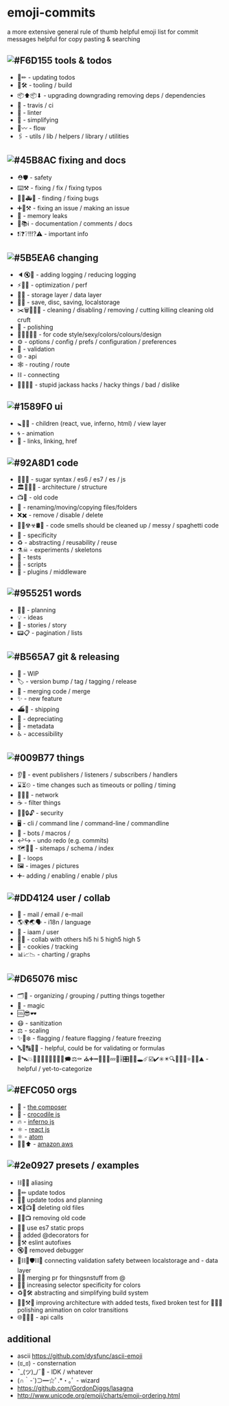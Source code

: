 # emoji-commits
a more extensive general rule of thumb helpful emoji list for commit messages helpful for copy pasting & searching

## ![#F6D155](https://placehold.it/15/#F6D155/000000?text=+) tools & todos
- 📝✏ ️- updating todos
- 🔧🛠 - tooling / build
- 📦⬆📦⬇ - upgrading downgrading removing deps / dependencies
- 💚 - travis / ci
- 👕 - linter
- 👾 - simplifying
- 🌊〰️️ - flow
- 🖇 - utils / lib / helpers / library / utilities

## ![#45B8AC](https://placehold.it/15/45B8AC/000000?text=+) fixing and docs
- ⛑🛡 - safety
- ⌨️⚒ - fixing / fix / fixing typos
- 🔎🐛🚑🐛 - finding / fixing bugs
- ➕🏁⚒ - fixing an issue / making an issue
- 🚱 - memory leaks
- 📖📚ℹ️️ - documentation / comments / docs
- ❗❕❓❔‼️⁉️⚠ - important info

## ![#5B5EA6](https://placehold.it/15/5B5EA6/000000?text=+) changing
- 🔈🔇🙊 - adding logging / reducing logging
- ⚡🐎🐌 - optimization / perf
- 🐘🐬 - storage layer / data layer
- 💾💽 - save, disc, saving, localstorage
- ✂️🗑🚮🚯💈 - cleaning / disabling / removing / cutting killing cleaning old cruft
- 💅 - polishing
- 💄🎩🎨🎀👑 - for code style/sexy/colors/colours/design
- ⚙ - options / config / prefs / configuration / preferences
- 🛂 - validation
- 🌐 - api
- 🕸 - routing / route
- ⛓ - connecting
- 🐴🤢👺🤦 - stupid jackass hacks / hacky things / bad / dislike

## ![#1589F0](https://placehold.it/15/1589F0/000000?text=+) ui
- 🚼👶👀 - children (react, vue, inferno, html) / view layer
- 🌀 - animation
- 🔗 - links, linking, href

## ![#92A8D1](https://placehold.it/15/92A8D1/000000?text=+) code
- 🍬🍭🍁 - sugar syntax / es6 / es7 / es / js
- 🏛️🏰📐📏 - architecture / structure
- 📺📼 - old code
- 📒 - renaming/moving/copying files/folders
- ❌✖️ - remove / disable / delete
- 👃🐽☢☣🛢🍝 - code smells should be cleaned up / messy / spaghetti code
- 🎯 - specificity
- ♻️ - abstracting / reusability / reuse
- ⚗☠ - experiments / skeletons
- 🚨 - tests
- 📜 - scripts
- 🔌 - plugins / middleware

## ![#955251](https://placehold.it/15/955251/000000?text=+) words
- 📆📅 - planning
- 💡 - ideas
- 📓 - stories / story
- 📟📋 - pagination / lists

## ![#B565A7](https://placehold.it/15/B565A7/000000?text=+) git & releasing
- 🚧 - WIP
- 🏷 - version bump / tag / tagging / release
- 🔖 - merging code / merge
- ✨ - new feature
- ⛴🚢 - shipping
- 💩 - depreciating
- 📇 - metadata
- ♿️ - accessibility

## ![#009B77](https://placehold.it/15/009B77/000000?text=+) things
- 👂📢 - event publishers / listeners / subscribers / handlers
- ⌛⏳⏲ - time changes such as timeouts or polling / timing
- 🚈🚆🚂 - network
- ☕ - filter things
- 🔏🔐🔒🔓 - security
- 🖥 - cli / command line / command-line / commandline
- 🤖 - bots / macros /
- ↩️↪️ - undo redo (e.g. commits)
- 🗺📌📍 - sitemaps / schema / index
- 🔁 - loops
- 🖼️ - images / pictures
- ➕- adding / enabling / enable / plus

## ![#DD4124](https://placehold.it/15/DD4124/000000?text=+) user / collab
- 📧 - mail / email / e-mail
- 🌎🌍🌏🗣 - i18n / language
- 👤 - iaam / user
- 💪🙏 - collab with others hi5 hi 5 high5 high 5
- 🍪 - cookies / tracking
- 📊📈📉 - charting / graphs

## ![#D65076](https://placehold.it/15/D65076/000000?text=+) misc
- 🗂🛒 - organizing / grouping / putting things together
- 🔮 - magic
- 🆒😎🕶️
- 😷 - sanitization
- ⚖️ - scaling
- ✨🚩❄️ - flagging / feature flagging / feature freezing
- 🔤🔡🔠🔣🔢 - helpful, could be for validating or formulas
- 🚀🛰💥️🍾🎊🎉💊🔨️📎💬💭🗯⚖⚰ ⛪➕➖🚽🍾😡💤🥛🎚🎛🏒🥅🕳☄☑️✔️✳️✴️️🔍🔎🎵🎶⭐💠🔋⛰ - helpful / yet-to-categorize

## ![#EFC050](https://placehold.it/15/EFC050/000000?text=+) orgs
- 🎼 - [the composer](http://design-systems.github.io/basics/)
- 🐊 - [crocodile js](https://github.com/crocodilejs)
- 🔥 - [inferno js](https://github.com/infernojs/inferno)
- ⚛ - [react js](https://facebook.github.io/react/)
- ⚛ - [atom](https://atom.io/)
- 🐆📒⬆ - [amazon aws](https://aws.amazon.com)

## ![#2e0927](https://placehold.it/15/2e0927/000000?text=+) presets / examples
- ⛓🔧🏹 aliasing
- 📝✏ ️update todos
- 📝📅 update todos and planning
- ❌📼📺📒 deleting old files
- 🚮📼📺 removing old code
- 🍭🍁 use es7 static props
- 🍬 added @decorators for
- 👕⚒ eslint autofixes
- 🔇🙊 removed debugger
- 💾⛓🛂🛡⛓🐬 connecting validation safety between localstorage and - data layer
- 🔖🙏 merging pr for thingsnstuff from @
- 🎨🎯 increasing selector specificity for colors
- ♻️👾🛠 abstracting and simplifying build system
- 🏰➕⚒🚨 improving architecture with added tests, fixed broken test for
💅🎨🌀 polishing animation on color transitions
- 🌐🚂📡📞 - api calls

## additional
- ascii https://github.com/dysfunc/ascii-emoji
- (ಠ_ಠ) - consternation
- ¯\_(ツ)_/¯🤷 - IDK / whatever
- (∩｀-´)⊃━☆ﾟ.*・｡ﾟ - wizard
- https://github.com/GordonDiggs/lasagna
- http://www.unicode.org/emoji/charts/emoji-ordering.html
